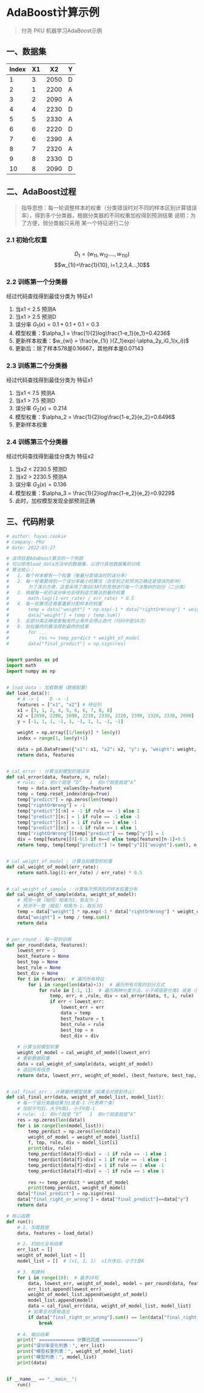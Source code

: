 # AdaBoost计算示例
> 付尧 PKU 机器学习AdaBoost示例
## 一、数据集
Index     | X1   |  X2 | Y  
----     | ----     | ----     | ----     
1      |  3 | 2050 | D
2      |  1 | 2200 | A 
3      |  2 | 2090 | A 
4      |  4 | 2230 | D
5      |  5 | 2330 | A
6      |  6 | 2220 | D 
7      |  6 | 2390 | A 
8      |  7 | 2320 | A 
9      |  8 | 2330 | D 
10      |  8 | 2090 | D 

## 二、AdaBoost过程
> 指导思想：每一轮调整样本的权重（分类错误时对不同的样本区别计算错误率），得到多个分类器，根据分类器的不同权重加权得到预测结果
> 说明：为了方便，弱分类器只采用 某一个特征进行二分
### 2.1 初始化权重
$$D_1 = (w_{11}, w_{12}....,w_{110})$$
$$w_{1i}=\frac{1}{10}, i=1,2,3,4...,10$$

### 2.2 训练第一个分类器
经过代码查找得到最佳分类为 特征x1
1. 当x1 < 2.5 预测A
2. 当x1 > 2.5 预测D
3. 误分率 $G_1(x)= 0.1 + 0.1 + 0.1 = 0.3$
4. 模型权重：$\alpha_1 = \frac{1}{2}log\frac{1-e_1}{e_1}=0.4236$
5. 更新样本权重：$w_{wi} = \frac{w_{1i} }{Z_1}exp(-\alpha_2y_iG_1(x_i))$
6. 更新后：除了样本578是0.16667，其他样本是0.07143
### 2.3 训练第二个分类器
经过代码查找得到最佳分类为 特征x1
1. 当x1 < 7.5 预测A
2. 当x1 > 7.5 预测D
4. 误分率 $G_2(x)= 0.214$
5. 模型权重：$\alpha_2 = \frac{1}{2}log\frac{1-e_2}{e_2}=0.6496$
6. 更新样本权重
### 2.4 训练第三个分类器
经过代码查找得到最佳分类为 特征x2
1. 当x2 < 2230.5 预测D
2. 当x2 > 2230.5 预测A
4. 误分率 $G_3(x)= 0.136$
5. 模型权重：$\alpha_3 = \frac{1}{2}log\frac{1-e_2}{e_2}=0.9229$
6. 此时，加权模型发现全部预测正确
## 三、代码附录

~~~python
# author: fuyao.cookie
# company: PKU
# date: 2022-03-27

# 该项目是AdaBoost算法的一个例题
# 可以修改load_data方法中的数据集，以进行其他数据集的训练
# 算法核心：
#   1. 每个样本都有一个权重（衡量分类错误时的误分率）
#   2. 每一轮需要得到一个误分率最小的算法（会受到之前预测正确还是错误的影响）
#       为了演示方便，这里采用了类似CART的思想进行每一个决策树的划分（二分类）
#   3. 根据每一轮的误分率也会得到这次算法的最终权重
#       math.log((1-err_rate) / err_rate) * 0.5
#   4. 每一轮算完还需要重新分配样本的权重
#       temp = data["weight"] * np.exp(-1 * data["rightOrWrong"] * weight_of_model)   # rightOrWrong=1 or -1
#       data["weight"] = temp / temp.sum()
#   5. 全部分类正确或者触发终止条件会停止迭代（代码中是10次）
#   6. 加权最终的算法得到最终的结果
#       for ...
#           res += temp_perdict * weight_of_model
#       data["final_predict"] = np.sign(res)


import pandas as pd
import math
import numpy as np


# load_data : 加载数据（数据配置）
def load_data():
    # A -> 1    D -> -1
    features = ["x1", "x2"] # 特征列
    x1 = [3, 1, 2, 4, 5, 6, 6, 7, 8, 8]
    x2 = [2050, 2200, 2090, 2230, 2330, 2220, 2390, 2320, 2330, 2090]
    y = [-1, 1, 1, -1, 1, -1, 1, 1, -1, -1]

    weight = np.array([1/len(y)] * len(y))
    index = range(1, len(y)+1)

    data = pd.DataFrame({"x1": x1, "x2": x2, "y": y, "weight": weight, "index": index})
    return data, features


# cal_error : 计算当前模型的错误率
def cal_error(data, feature, n, rule):
    # rule: -1: 前n个就是 “D”   1  前n个就是就是“A”
    temp = data.sort_values(by=feature)
    temp = temp.reset_index(drop=True)
    temp["predict"] = np.zeros(len(temp))
    temp["rightOrWrong"] = -1
    temp["predict"][:n] = -1 if rule == -1 else 1
    temp["predict"][n:] = 1 if rule == -1 else -1
    temp["predict"][:n] = 1 if rule == 1 else -1
    temp["predict"][n:] = -1 if rule == 1 else 1
    temp["rightOrWrong"][temp["predict"] == temp["y"]] = 1
    div = temp[feature][0]-0.5 if n==0 else temp[feature][n-1]+0.5
    return temp, temp[temp["predict"] != temp["y"]]["weight"].sum(), n, rule, div


# cal_weight_of_model : 计算当前模型的权重
def cal_weight_of_model(err_rate):
    return math.log((1-err_rate) / err_rate) * 0.5


# cal_weight_of_sample : 计算每次预测后的样本权重分布
def cal_weight_of_sample(data, weight_of_model):
    # 预测一致（相同）相乘为1，取反为-1
    # 预测不一致（相反）相乘为-1，取反为1
    temp = data["weight"] * np.exp(-1 * data["rightOrWrong"] * weight_of_model) 
    data["weight"] = temp / temp.sum()
    return data


# per_round : 每一轮的训练
def per_round(data, features):
    lowest_err = 1
    best_feature = None
    best_top = None
    best_rule = None
    best_div = None
    for t in features:  # 遍历所有特征
        for i in range(len(data)+1):  # 遍历所有可能的划分方式
            for rule in [-1, 1]:  # 遍历两种分类方法，小于阈值是分类1 或者 小于阈值是分类2
                temp, err, n ,rule, div = cal_error(data, t, i, rule)
                if err < lowest_err:
                    lowest_err = err
                    data = temp
                    best_feature = t
                    best_rule = rule
                    best_top = n
                    best_div = div
    
    # 计算当前模型权重
    weight_of_model = cal_weight_of_model(lowest_err)
    # 更新数据权重
    data = cal_weight_of_sample(data, weight_of_model)
    # 返回所有信息
    return data, lowest_err, weight_of_model, (best_feature, best_top, best_rule, best_div)


# cal_final_err : 计算最终模型效果（如果全对提前终止）
def cal_final_err(data, weight_of_model_list, model_list):
    # 每一个弱分类器结果为1或者-1（代表两个类）
    # 加权平均后，大于0取1，小于0取-1
    # rule: -1: 前n个就是 “D”   1  前n个就是就是“A”
    res = np.zeros(len(data))
    for i in range(len(model_list)):
        temp_perdict = np.zeros(len(data))
        weight_of_model = weight_of_model_list[i]
        f, top, rule, div = model_list[i]
        print(div, rule)
        temp_perdict[data[f]<div] = -1 if rule == -1 else 1
        temp_perdict[data[f]>div] = 1 if rule == -1 else -1
        temp_perdict[data[f]<div] = 1 if rule == 1 else -1
        temp_perdict[data[f]>div] = -1 if rule == 1 else 1
        
        res += temp_perdict * weight_of_model
        print(temp_perdict, weight_of_model)
    data["final_predict"] = np.sign(res)
    data["final_right_or_wrong"] = data["final_predict"]==data["y"]
    return data

# 核心函数
def run():
    # 1. 加载数据
    data, features = load_data()

    # 2. 初始化全局结果
    err_list = []
    weight_of_model_list = []
    model_list = []  # (x1, 3, 1)  x1升序后，小于3是A

    # 3. 构建树
    for i in range(10):  # 最多10轮
        data, lowest_err, weight_of_model, model = per_round(data, features)
        err_list.append(lowest_err)
        weight_of_model_list.append(weight_of_model)
        model_list.append(model)
        data = cal_final_err(data, weight_of_model_list, model_list)
        # 如果全对直接退出
        if data["final_right_or_wrong"].sum() == len(data["final_right_or_wrong"]):
            break
    
    # 4. 输出结果
    print(" ============= 计算已完成 =============")
    print("误分率变化列表：", err_list)
    print("模型权重列表：", weight_of_model_list)
    print("模型列表：", model_list)
    print(data)


if __name__ == "__main__":
    run()
~~~